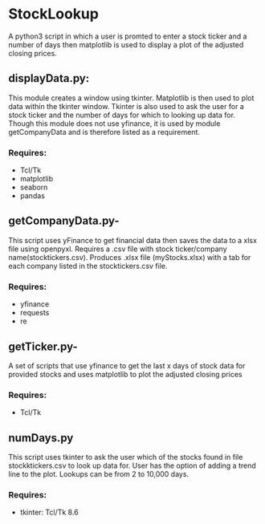 # StockLookup
A python3 script in which a user is promted to enter a stock ticker and a number of days then matplotlib is used to display a plot of the adjusted closing prices.

## displayData.py:
This module creates a window using tkinter. Matplotlib is then used to plot data within the tkinter window. Tkinter is also used to ask the 
user for a stock ticker and the number of days for which to looking up data for. Though this module does not use yfinance, it is used by module getCompanyData and is therefore listed as a requirement.
### Requires: 
- Tcl/Tk
- matplotlib
- seaborn
- pandas

## getCompanyData.py-  
This script uses yFinance to get financial data then saves the data to a xlsx file using openpyxl.  Requires a .csv file with stock ticker/company name(stocktickers.csv).  Produces .xlsx file (myStocks.xlsx) with a tab for each company listed in the stocktickers.csv file.
### Requires: 
- yfinance
- requests
- re

## getTicker.py- 
A set of scripts that use yfinance to get the last x days of stock data for provided stocks and uses matplotlib to plot the adjusted closing prices
### Requires: 
- Tcl/Tk

## numDays.py
This script uses tkinter to ask the user which of the stocks found in file stockktickers.csv to look up data for.  User has the option of adding a trend line to the plot.  Lookups can be from 2 to 10,000 days.
### Requires: 
- tkinter: Tcl/Tk 8.6


